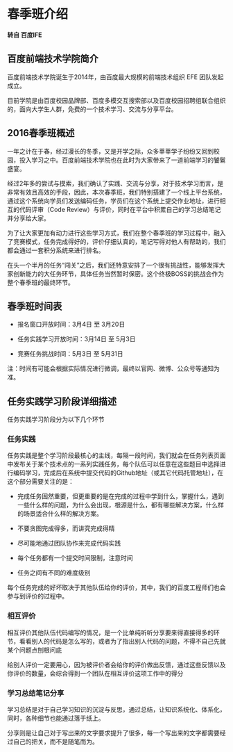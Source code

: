 # 春季班介绍

**转自 百度IFE**

## 百度前端技术学院简介

百度前端技术学院诞生于2014年，由百度最大规模的前端技术组织 EFE 团队发起成立。

目前学院是由百度校园品牌部、百度多模交互搜索部以及百度校园招聘组联合组织的，面向大学生人群，免费的一个技术学习、交流与分享平台。



## 2016春季班概述

一年之计在于春，经过漫长的冬季，又是开学之际，众多莘莘学子纷纷又回到校园，投入学习之中。百度前端技术学院也在此时为大家带来了一道前端学习的饕鬄盛宴。

经过2年多的尝试与摸索，我们确认了实践、交流与分享，对于技术学习而言，是非常有效且高效的手段，因此，本次春季班，我们特别搭建了一个线上平台系统，通过这个系统向学员们发送编码任务，学员们在这个系统上提交作业地址，进行相互的代码评审（Code Review）与评价，同时在平台中积累自己的学习总结笔记并分享给大家。

为了让大家更加有动力进行这些学习方式，我们在整个春季班的学习过程中，融入了竞赛模式，任务完成得好的，评价仔细认真的，笔记写得对他人有帮助的，我们都会通过一套积分系统来进行排名。

在头一个半月的任务“闯关”之后，我们还特意安排了一个很有挑战性，能够发挥大家创新能力的大任务环节，具体任务当然暂时保密。这个终极BOSS的挑战会作为整个春季班的最终环节。



## 春季班时间表

- 报名窗口开放时间：3月4日 至 3月20日

- 任务实践学习开放时间：3月14日 至 5月3日

- 竞赛任务挑战时间：5月3日 至 5月31日

注：时间有可能会根据实际情况进行微调，最终以官网、微博、公众号等通知为准。



## 任务实践学习阶段详细描述

任务实践学习阶段分为以下几个环节

### 任务实践

任务实践是整个学习阶段最核心的主线，每隔一段时间，我们就会在任务列表页面中发布关于某个技术点的一系列实践任务，每个队伍可以任意在这些题目中选择进行编码学习，完成后在系统中提交代码的Github地址（或其它代码托管地址），在这个部分需要关注的是：

- 完成任务固然重要，但更重要的是在完成的过程中学到什么，掌握什么，遇到一些什么样的问题，为什么会出现，根源是什么，都有哪些解决方案，什么样的场景适合什么样的解决方案。

- 不要贪图完成得多，而讲究完成得精

- 尽可能地通过团队协作来完成代码实践

- 每个任务都有一个提交时间限制，注意时间

- 任务之间有不同的难度级别

每个任务完成的好坏取决于其他队伍给你的评价，其中，我们的百度工程师们也会参与到评价的过程中。

### 相互评价

相互评价其他队伍代码编写的情况，是一个比单纯听听分享要来得直接得多的环节，看看别人的代码是怎么写的，或者为了指出别人代码的问题，不得不自己先就某个问题点刨根问底

给别人评价一定要用心，因为被评价者会给你的评价做出反馈，通过这些反馈以及你评价的数量，会综合得到一个团队在相互评价这项工作中的得分

### 学习总结笔记分享

学习总结是对于自己学习知识的沉淀与反思，通过总结，让知识系统化、体系化，同时，各种细节也能通过落于纸上。

分享则是让自己对于写出来的文字要求提升了很多，每一个写出来的文字都需要经过自己的把关，而不是随笔而为。